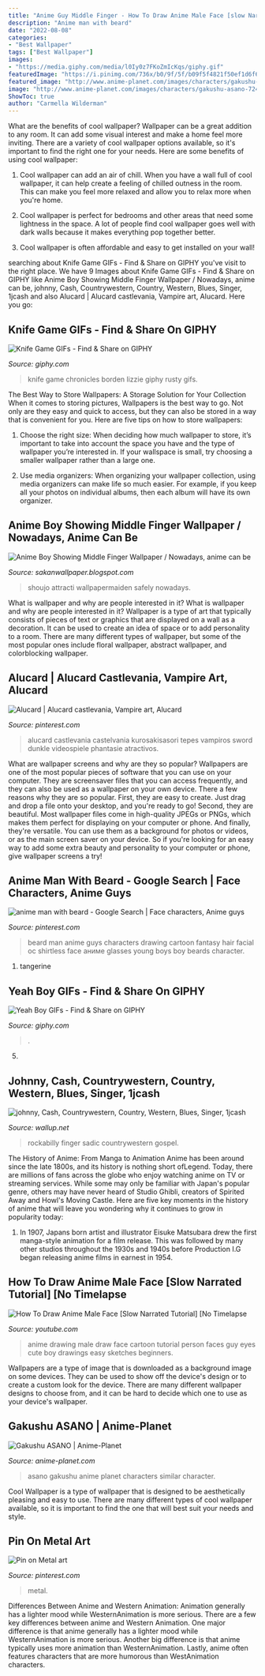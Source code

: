 ```yaml
---
title: "Anime Guy Middle Finger - How To Draw Anime Male Face [slow Narrated Tutorial] [no Timelapse"
description: "Anime man with beard"
date: "2022-08-08"
categories:
- "Best Wallpaper"
tags: ["Best Wallpaper"]
images:
- "https://media.giphy.com/media/l0Iy0z7FKoZmIcKqs/giphy.gif"
featuredImage: "https://i.pinimg.com/736x/b0/9f/5f/b09f5f4821f50ef1d6f6411de9512646.jpg"
featured_image: "http://www.anime-planet.com/images/characters/gakushu-asano-72415.jpg"
image: "http://www.anime-planet.com/images/characters/gakushu-asano-72415.jpg"
ShowToc: true
author: "Carmella Wilderman"
---
```



What are the benefits of cool wallpaper?
Wallpaper can be a great addition to any room. It can add some visual interest and make a home feel more inviting. There are a variety of cool wallpaper options available, so it's important to find the right one for your needs. Here are some benefits of using cool wallpaper: 
1. Cool wallpaper can add an air of chill. When you have a wall full of cool wallpaper, it can help create a feeling of chilled outness in the room. This can make you feel more relaxed and allow you to relax more when you're home. 

2. Cool wallpaper is perfect for bedrooms and other areas that need some lightness in the space. A lot of people find cool wallpaper goes well with dark walls because it makes everything pop together better. 

3. Cool wallpaper is often affordable and easy to get installed on your wall!

	

		
searching about Knife Game GIFs - Find &amp; Share on GIPHY you've visit to the right place. We have 9 Images about Knife Game GIFs - Find &amp; Share on GIPHY like Anime Boy Showing Middle Finger Wallpaper / Nowadays, anime can be, johnny, Cash, Countrywestern, Country, Western, Blues, Singer, 1jcash and also Alucard | Alucard castlevania, Vampire art, Alucard. Here you go:
		
    
## Knife Game GIFs - Find &amp; Share On GIPHY

<img loading=lazy src="https://media.giphy.com/media/4qLGkqkc9ujHG/giphy.gif" onerror="this.onerror=null;this.src='https://tse1.mm.bing.net/th?id=OIP.UZDpkdYjUTtZ3nx-mWWB_QAAAA&amp;pid=15.1';" alt="Knife Game GIFs - Find &amp; Share on GIPHY">

_Source: giphy.com_

>knife game chronicles borden lizzie giphy rusty gifs. 

	

The Best Way to Store Wallpapers: A Storage Solution for Your Collection
When it comes to storing pictures, Wallpapers is the best way to go. Not only are they easy and quick to access, but they can also be stored in a way that is convenient for you. Here are five tips on how to store wallpapers:
1) Choose the right size: When deciding how much wallpaper to store, it’s important to take into account the space you have and the type of wallpaper you’re interested in. If your wallspace is small, try choosing a smaller wallpaper rather than a large one.

2) Use media organizers: When organizing your wallpaper collection, using media organizers can make life so much easier. For example, if you keep all your photos on individual albums, then each album will have its own organizer.

    
## Anime Boy Showing Middle Finger Wallpaper / Nowadays, Anime Can Be

<img loading=lazy src="https://lh5.googleusercontent.com/proxy/mCrOSacnnA-CavpioQ-FmbcPGuT2EQkLkLEPIDEDlGdITGg1cXvawy2OvDZevCI82rsEhUzenTSC4w-LUEHeA8Fg6YBk96S-vRMfkvo7_LbZvB0kZAfW22JYXW_JTiscw0vrD27OFzP2uzIMci0JpPh29DvWLKwhPDzJw7EAW84TCFQVgFw=s0-d" onerror="this.onerror=null;this.src='https://tse4.mm.bing.net/th?id=OIP.4bRTULRrutli2WW9Yow8jQHaGW&amp;pid=15.1';" alt="Anime Boy Showing Middle Finger Wallpaper / Nowadays, anime can be">

_Source: sakanwallpaper.blogspot.com_

>shoujo attracti wallpapermaiden safely nowadays. 

	

What is wallpaper and why are people interested in it?
What is wallpaper and why are people interested in it?
Wallpaper is a type of art that typically consists of pieces of text or graphics that are displayed on a wall as a decoration. It can be used to create an idea of space or to add personality to a room. There are many different types of wallpaper, but some of the most popular ones include floral wallpaper, abstract wallpaper, and colorblocking wallpaper.

    
## Alucard | Alucard Castlevania, Vampire Art, Alucard

<img loading=lazy src="https://i.pinimg.com/736x/b0/9f/5f/b09f5f4821f50ef1d6f6411de9512646.jpg" onerror="this.onerror=null;this.src='https://tse2.mm.bing.net/th?id=OIP.7tlMqJDO_7J1GOu4ISH0AQHaKw&amp;pid=15.1';" alt="Alucard | Alucard castlevania, Vampire art, Alucard">

_Source: pinterest.com_

>alucard castlevania castelvania kurosakisasori tepes vampiros sword dunkle videospiele phantasie atractivos. 

	

What are wallpaper screens and why are they so popular?
Wallpapers are one of the most popular pieces of software that you can use on your computer. They are screensaver files that you can access frequently, and they can also be used as a wallpaper on your own device. There a few reasons why they are so popular. First, they are easy to create. Just drag and drop a file onto your desktop, and you're ready to go! Second, they are beautiful. Most wallpaper files come in high-quality JPEGs or PNGs, which makes them perfect for displaying on your computer or phone. And finally, they're versatile. You can use them as a background for photos or videos, or as the main screen saver on your device. So if you're looking for an easy way to add some extra beauty and personality to your computer or phone, give wallpaper screens a try!

    
## Anime Man With Beard - Google Search | Face Characters, Anime Guys

<img loading=lazy src="https://i.pinimg.com/736x/52/44/f2/5244f2cd949b866a3bb4b91fbb64e237--man-with-beard-facial-hair.jpg" onerror="this.onerror=null;this.src='https://tse3.mm.bing.net/th?id=OIP.nV-LJhU25WbI2QrPxB68egAAAA&amp;pid=15.1';" alt="anime man with beard - Google Search | Face characters, Anime guys">

_Source: pinterest.com_

>beard man anime guys characters drawing cartoon fantasy hair facial oc shirtless face аниме glasses young boys boy beards character. 

	

1. tangerine 

    
## Yeah Boy GIFs - Find &amp; Share On GIPHY

<img loading=lazy src="https://media.giphy.com/media/l0Iy0z7FKoZmIcKqs/giphy.gif" onerror="this.onerror=null;this.src='https://tse1.mm.bing.net/th?id=OIP.CaSfB2m6Phsggobk04lPIgHaNJ&amp;pid=15.1';" alt="Yeah Boy GIFs - Find &amp; Share on GIPHY">

_Source: giphy.com_

>. 

	

5.

    
## Johnny, Cash, Countrywestern, Country, Western, Blues, Singer, 1jcash

<img loading=lazy src="https://wallup.net/wp-content/uploads/2019/10/635236-johnny-cash-countrywestern-country-western-blues-singer-1jcash-actor-folk-rockabilly-gospel-rock-roll-finger-sadic.jpg" onerror="this.onerror=null;this.src='https://tse1.mm.bing.net/th?id=OIP.q674BezZsyH3bF79Fu4tuQHaF7&amp;pid=15.1';" alt="johnny, Cash, Countrywestern, Country, Western, Blues, Singer, 1jcash">

_Source: wallup.net_

>rockabilly finger sadic countrywestern gospel. 

	

The History of Anime: From Manga to Animation
Anime has been around since the late 1800s, and its history is nothing short ofLegend. Today, there are millions of fans across the globe who enjoy watching anime on TV or streaming services. While some may only be familiar with Japan's popular genre, others may have never heard of Studio Ghibli, creators of Spirited Away and Howl's Moving Castle. Here are five key moments in the history of anime that will leave you wondering why it continues to grow in popularity today:
1) In 1907, Japans born artist and illustrator Eisuke Matsubara drew the first manga-style animation for a film release. This was followed by many other studios throughout the 1930s and 1940s before Production I.G began releasing anime films in earnest in 1954.

    
## How To Draw Anime Male Face [Slow Narrated Tutorial] [No Timelapse

<img loading=lazy src="https://i.ytimg.com/vi/8W234SZTGtY/maxresdefault.jpg" onerror="this.onerror=null;this.src='https://tse1.mm.bing.net/th?id=OIP.pH-LfHaN1-AzIJU6bLB47QHaEK&amp;pid=15.1';" alt="How To Draw Anime Male Face [Slow Narrated Tutorial] [No Timelapse">

_Source: youtube.com_

>anime drawing male draw face cartoon tutorial person faces guy eyes cute boy drawings easy sketches beginners. 

	

Wallpapers are a type of image that is downloaded as a background image on some devices. They can be used to show off the device's design or to create a custom look for the device. There are many different wallpaper designs to choose from, and it can be hard to decide which one to use as your device's wallpaper.

    
## Gakushu ASANO | Anime-Planet

<img loading=lazy src="http://www.anime-planet.com/images/characters/gakushu-asano-72415.jpg" onerror="this.onerror=null;this.src='https://tse4.mm.bing.net/th?id=OIP.cgwH8XRghRWZO_cmNhoLGgAAAA&amp;pid=15.1';" alt="Gakushu ASANO | Anime-Planet">

_Source: anime-planet.com_

>asano gakushu anime planet characters similar character. 

	

Cool Wallpaper is a type of wallpaper that is designed to be aesthetically pleasing and easy to use. There are many different types of cool wallpaper available, so it is important to find the one that will best suit your needs and style.

    
## Pin On Metal Art

<img loading=lazy src="https://i.pinimg.com/736x/5e/2f/8e/5e2f8eef0fb4f6e9b0b8436da7a0e03b.jpg" onerror="this.onerror=null;this.src='https://tse4.mm.bing.net/th?id=OIP.q4YElnPoYACbMVk4ilJ9MwHaJ4&amp;pid=15.1';" alt="Pin on Metal art">

_Source: pinterest.com_

>metal. 

	

Differences Between Anime and Western Animation: Animation generally has a lighter mood while WesternAnimation is more serious.
There are a few key differences between anime and Western Animation. One major difference is that anime generally has a lighter mood while WesternAnimation is more serious. Another big difference is that anime typically uses more animation than WesternAnimation. Lastly, anime often features characters that are more humorous than WestAnimation characters.

